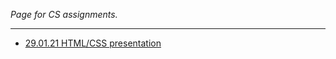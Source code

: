 *Page for CS assignments.*

---

- [29.01.21 HTML/CSS presentation](presentation_29.01.21/index.html)
